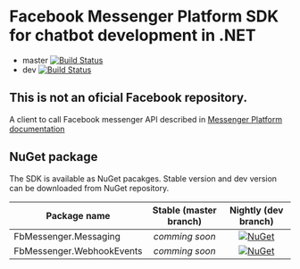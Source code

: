 # Facebook Messenger Platform SDK for chatbot development in .NET

 * master [![Build Status](https://travis-ci.org/grajdeanserghei/fb-messenger-sdk.svg?branch=master)](https://travis-ci.org/grajdeanserghei/fb-messenger-sdk)
 * dev [![Build Status](https://travis-ci.org/grajdeanserghei/fb-messenger-sdk.svg?branch=dev)](https://travis-ci.org/grajdeanserghei/fb-messenger-sdk)

## This is not an oficial Facebook repository. 

A client to call Facebook messenger API described in [Messenger Platform documentation](https://developers.facebook.com/docs/messenger-platform/send-messages)

## NuGet package

The SDK is available as NuGet pacakges. Stable version and dev version can be downloaded from NuGet repository.



|Package name               | Stable (master branch)      | Nightly (dev branch)    |
|---------------------------|:---------------------------:|:-----------------------:|
|FbMessenger.Messaging      | _comming soon_              | [![NuGet](https://img.shields.io/nuget/v/FbMessenger.Messaging.svg?style=flat-square&label=nuget)](https://www.nuget.org/packages/FbMessenger.Messaging/)         |
|FbMessenger.WebhookEvents  | _comming soon_              | [![NuGet](https://img.shields.io/nuget/v/FbMessenger.WebhookEvents.svg?style=flat-square&label=nuget)](https://www.nuget.org/packages/FbMessenger.WebhookEvents/) |